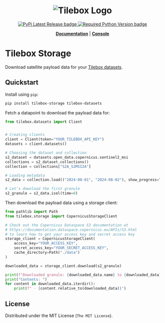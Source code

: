 <h1 align="center">
  <img src="https://storage.googleapis.com/tbx-web-assets-2bad228/banners/tilebox-banner.svg" alt="Tilebox Logo">
  <br>
</h1>

<div align="center">
  <a href="https://pypi.org/project/tilebox-storage/">
    <img src="https://img.shields.io/pypi/v/tilebox-storage.svg?style=flat-square&label=version&color=f43f5e" alt="PyPi Latest Release badge"/>
  </a>
  <a href="https://pypi.org/project/tilebox-storage/">
    <img src="https://img.shields.io/pypi/pyversions/tilebox-storage.svg?style=flat-square&logo=python&color=f43f5e&logoColor=f43f5e" alt="Required Python Version badge"/>
  </a>
</div>

<p align="center">
  <a href="https://docs.tilebox.com/"><b>Documentation</b></a>
  |
  <a href="https://console.tilebox.com/"><b>Console</b></a>
</p>

# Tilebox Storage

Download satellite payload data for your [Tilebox datasets](https://pypi.org/project/tilebox-datasets/).

## Quickstart

Install using `pip`:

```bash
pip install tilebox-storage tilebox-datasets
```

Fetch a datapoint to download the payload data for:

```python
from tilebox.datasets import Client


# Creating clients
client = Client(token="YOUR_TILEBOX_API_KEY")
datasets = client.datasets()

# Choosing the dataset and collection
s2_dataset = datasets.open_data.copernicus.sentinel2_msi
collections = s2_dataset.collections()
collection = collections["S2A_S2MSI2A"]

# Loading metadata
s2_data = collection.load(("2024-08-01", "2024-08-02"), show_progress=True)

# Let's download the first granule
s2_granule = s2_data.isel(time=0)
```

Then download the payload data using a storage client:

```python
from pathlib import Path
from tilebox.storage import CopernicusStorageClient

# Check out the Copernicus Dataspace S3 documentation at
# https://documentation.dataspace.copernicus.eu/APIs/S3.html
# to learn how to get your access key and secret access key
storage_client = CopernicusStorageClient(
    access_key="YOUR_ACCESS_KEY",
    secret_access_key="YOUR_SECRET_ACCESS_KEY",
    cache_directory=Path("./data")
)

downloaded_data = storage_client.download(s2_granule)

print(f"Downloaded granule: {downloaded_data.name} to {downloaded_data}")
print("Contents: ")
for content in downloaded_data.iterdir():
    print(f" - {content.relative_to(downloaded_data)}")
```

## License

Distributed under the MIT License (`The MIT License`).

